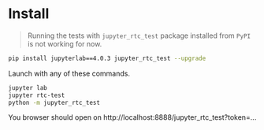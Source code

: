 # Install

> Running the tests with `jupyter_rtc_test` package installed from `PyPI` is not working for now.

```bash
pip install jupyterlab==4.0.3 jupyter_rtc_test --upgrade
```

Launch with any of these commands.

```bash
jupyter lab
jupyter rtc-test
python -m jupyter_rtc_test
```

You browser should open on http://localhost:8888/jupyter_rtc_test?token=...
